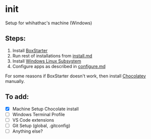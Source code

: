 # init
Setup for whihathac's machine (Windows)

## Steps:

1. Install [BoxStarter](https://boxstarter.org)
1. Run rest of installations from [install.md](install.md)
1. Install [Windows Linux Subsystem](wls2.md)
1. Configure apps as described in [configure.md](configure.md)

For some reasons if BoxStarter doesn't work, then install [Chocolatey](https://chocolatey.org/install) manually.


## To add:
- [x] Machine Setup Chocolate install
- [ ] Windows Terminal Profile
- [ ] VS Code extensions
- [ ] Git Setup (global, .gitconfig)
- [ ] Anything else?